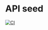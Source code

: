 # API seed

[![CI](https://github.com/GlennyDC/api-seed/workflows/CI/badge.svg)](https://github.com/GlennyDC/api-seed/actions?query=workflow%3ACI)

<!--
## Features

#### Advanced input validation

Although GraphQL already provides a powerful query validation scheme, a more advanced input validation is achieved with [Joi](https://github.com/hapijs/joi 'Joi repository'). The GraphQL query validation indicates if a query is valid (e.g. do the requested fields exist, are all the required inputs present and of the correct type, ...). The Joi input validation on the other hand indicates if the received input is valid against a custom defined schema (e.g. is a number not too big, if one input is present, another one should be present aswell, ...). If the provided input does not match its schema, an error with code `INPUT_INVALID_ERROR` will be returned by the server. The error is enhanced with a brief description of the validation errors.

#### Docker

TODO

## File hierarchy

TODO

## Scripts

TODO

## Design considerations

TODO

## TODO

Below is a summarization of the upcoming tasks necessary to complete this API seed.

### Must have

- [ ] Automatic configuration of global variables in and out of Docker
- [ ] Add uniform error handling
- [ ] Fine tune ESlint, husky and lint-staged
- [ ] Add correct TypeScript types
- [x] Fix production and development stacktrace mapping to ts instead of compiled js files
- [x] Get rid of ts-node and use tsc for dev and prd
- [x] Add working multi-stage Docker setup
- [ ] Add uniform JSDocs
- [ ] Complete this README
- [x] Add some sort of automatic outdated dependencies / vulnerabilities resolver (Dependabot?, Snyk?)
- [ ] Add morgan logging (with request ids ofcourse)
- [ ] Apply pretty much everything from https://github.com/goldbergyoni/nodebestpractices
- [ ] CI (switch to GitLab?)
- [ ] CD (switch to GitLab?)
- [x] Bump dependency versions
- [x] Add automatic resolver types with https://graphql-code-generator.com/
- [ ] Add tests (Jest?)
- [ ] Add test coverage (Istanbul?)
- [x] Add robust GraphQL input validation with Joi
- [x] Add common middlewares such as koa-helmet, cors, ...
- [ ] Add JSDoc to HTML generator
- [x] Add `import type` where necessary
- [ ] Add a database (PostgreSQl?, MongoDb?)
- [ ] Add an ORM (Sequelize?, Mongoose?)
- [ ] Figure out a robust and almost transparent for front-end refetch token mechanism
- [ ] Add DataLoader to solve the N+1 GraphQL problem
- [ ] Don't mask GraphQL generated errors such as GRAPHQL_VALIDATION

### Nice to have

- Switch from cls-hooked to native Node async_hooks for performance optimalization
- Respect the default exports from node_modules (no `esModuleInterop` and `allowSyntheticDefaultImports`?)
- Lay out foundation to optionally add a REST API
- Add HTTP caching (Redis?)
- Split main entrypoint in two parts: Node related and server related
- Add protected branches mechanism (switch to GitLab?)

### Remarks

- Check for a more strict eslint config. For example the `require-await` rule is not enabled per default.
- Check for faster transpile time with `ts-node`. `--transpile-only` ?
- Put in linting / tests inside Docker prd multi-stage?
-->
